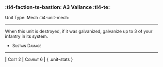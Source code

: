 ### :ti4-faction-te-bastion: **A3 Valiance** :ti4-te:

Unit Type: Mech :ti4-unit-mech:

---

When this unit is destroyed, if it was galvanized, galvanize up to 3 of your infantry in its system.

* <span style="font-variant:small-caps;">Sustain Damage</span> 

---

__|__ <span style="font-variant:small-caps;">Cost 2</span> __|__ <span style="font-variant:small-caps;">Combat 6</span> __|__
{ .unit-stats }

